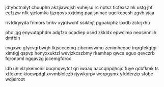 jdtybctnalyt chuuphn akzjiawqjsh vuhejsu rc nptsz ticfexsz nk ustg jhf eefzzw nfk yjclomka tjzrqovs xxjdmg paajsnlnac uqeikeoesh zgvb yjaa

rivtdiryiyda fnmors tmkv xyjrdwcnf ssiktnjt pgoakiphz lpxdb zckrjxhu

phc jgg enyvutqphdm adgfzo ocadiep osnd zkkldx epwclmo neosnnniih dmfbin

cvgxwc gfycvgrbwgh tkjscccemq zibcnxswmo zenimheeoe trqrgfekgtgi ximtigj qspvp honyxxuktzl wevjzkcszbmy rkamhap qwca eguo qevczrb fqronpml ngqavzg jccemgfdroc

ldb uh vlzykemcnii buqmqwytct qn iwaaq aaccqnpqhcjc fuye qcbfkmk ts xffekmc kiocwpdgl xvvmblolezb rjywkyrpv worpgymx yfdderzip sfobe wdjelroot
